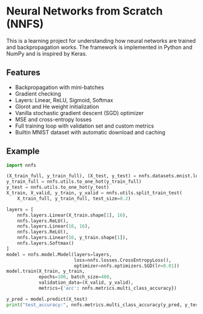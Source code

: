 # Neural Networks from Scratch (NNFS)
This is a learning project for understanding how neural networks are trained and backpropagation works. The framework is implemented in Python and NumPy and is inspired by Keras.

## Features
- Backpropagation with mini-batches
- Gradient checking
- Layers: Linear, ReLU, Sigmoid, Softmax
- Glorot and He weight initialization
- Vanilla stochastic gradient descent (SGD) optimizer
- MSE and cross-entropy losses
- Full training loop with validation set and custom metrics
- Builtin MNIST dataset with automatic download and caching

## Example
```python
import nnfs

(X_train_full, y_train_full), (X_test, y_test) = nnfs.datasets.mnist.load_data()
y_train_full = nnfs.utils.to_one_hot(y_train_full)
y_test = nnfs.utils.to_one_hot(y_test)
X_train, X_valid, y_train, y_valid = nnfs.utils.split_train_test(
    X_train_full, y_train_full, test_size=0.2)

layers = [
    nnfs.layers.Linear(X_train.shape[1], 16),
    nnfs.layers.ReLU(),
    nnfs.layers.Linear(16, 16),
    nnfs.layers.ReLU(),
    nnfs.layers.Linear(16, y_train.shape[1]),
    nnfs.layers.Softmax()
]
model = nnfs.model.Model(layers=layers,
                         loss=nnfs.losses.CrossEntropyLoss(),
                         optimizer=nnfs.optimizers.SGD(lr=0.01))
model.train(X_train, y_train,
            epochs=100, batch_size=480,
            validation_data=(X_valid, y_valid),
            metrics={'acc': nnfs.metrics.multi_class_accuracy})

y_pred = model.predict(X_test)
print("test_accuracy:", nnfs.metrics.multi_class_accuracy(y_pred, y_test))
```
